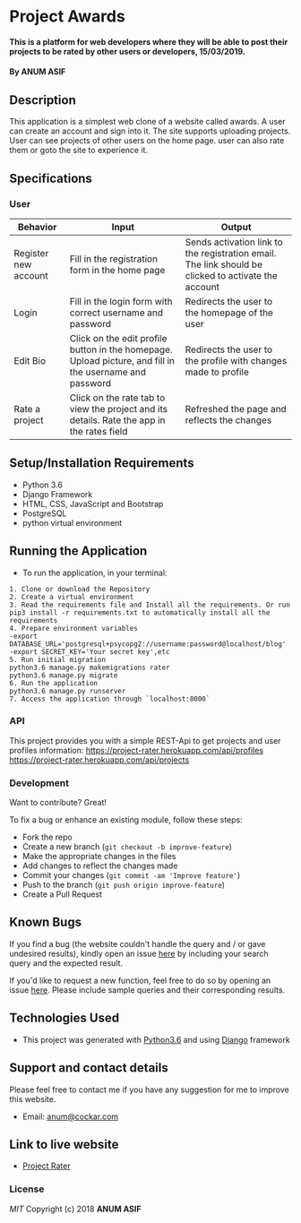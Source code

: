 # Project Awards
#### This is a platform for web developers where they will be able to post their projects to be rated by other users or developers, 15/03/2019.
#### By **ANUM ASIF**
## Description
This application is a simplest web clone of a website called awards. A user can create an account and sign into it. The site supports uploading projects. User can see projects of other users on the home page. user can also rate them or goto the site to experience it.
## Specifications
### User
| Behavior            | Input                         | Output                        | 
| ------------------- | ----------------------------- | ----------------------------- |
| Register new account | Fill in the registration form in the home page | Sends activation link to the registration email. The link should be clicked to activate the account |
| Login | Fill in the login form with correct username and password | Redirects the user to the homepage of the user |
| Edit Bio | Click on the edit profile button in the homepage. Upload picture, and fill in the username and password | Redirects the user to the profile with changes made to profile |
| Rate a project | Click on the rate tab to view the project and its details. Rate the app in the rates field | Refreshed the page and reflects the changes |

## Setup/Installation Requirements
- Python 3.6
- Django Framework
- HTML, CSS, JavaScript and Bootstrap
- PostgreSQL
- python virtual environment
## Running the Application
   * To run the application, in your terminal:

    1. Clone or download the Repository
    2. Create a virtual environment
    3. Read the requirements file and Install all the requirements. Or run pip3 install -r requirements.txt to automatically install all the requirements
    4. Prepare environment variables
    -export DATABASE_URL='postgresql+psycopg2://username:password@localhost/blog'
    -export SECRET_KEY='Your secret key',etc
    5. Run initial migration
    python3.6 manage.py makemigrations rater
    python3.6 manage.py migrate
    6. Run the application
    python3.6 manage.py runserver
    7. Access the application through `localhost:8000`
### API
This project provides you with a simple REST-Api to get projects and user profiles information:
    https://project-rater.herokuapp.com/api/profiles
    https://project-rater.herokuapp.com/api/projects			
### Development
Want to contribute? Great!

To fix a bug or enhance an existing module, follow these steps:

- Fork the repo
- Create a new branch (`git checkout -b improve-feature`)
- Make the appropriate changes in the files
- Add changes to reflect the changes made
- Commit your changes (`git commit -am 'Improve feature'`)
- Push to the branch (`git push origin improve-feature`)
- Create a Pull Request 
## Known Bugs
If you find a bug (the website couldn't handle the query and / or gave undesired results), kindly open an issue [here](https://github.com/AnumAsif/project-rater/issues/new) by including your search query and the expected result.

If you'd like to request a new function, feel free to do so by opening an issue [here](https://github.com/AnumAsif/project-rater/issues/new). Please include sample queries and their corresponding results.
## Technologies Used
- This project was generated with [Python3.6](https://devdocs.io/python~3.6/) and using [Django](https://docs.djangoproject.com/en/2.1/) framework
## Support and contact details
Please feel free to contact me if you have any suggestion for me to improve this website.
- Email: anum@cockar.com
## Link to live website
- [Project Rater](https://project-rater.herokuapp.com/)
### License
*MIT*
Copyright (c) 2018 **ANUM ASIF**
